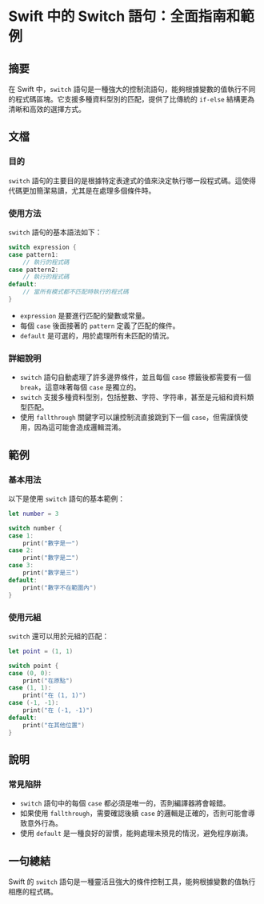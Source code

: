 <!--
Meta Description: # Swift 中的 Switch 語句：全面指南和範例 ## 摘要 在 Swift 中，`switch` 語句是一種強大的控制流語句，能夠根據變數的值執行不同的程式碼區塊。它支援多種資料型別的匹配，提供了比傳統的 `if-else` 結構更為清晰和高效的選擇方式。 ## 文檔 ### 目的 `sw...
Meta Keywords: case, switch, print, swift, default
-->

# Swift 中的 Switch 語句：全面指南和範例

## 摘要
在 Swift 中，`switch` 語句是一種強大的控制流語句，能夠根據變數的值執行不同的程式碼區塊。它支援多種資料型別的匹配，提供了比傳統的 `if-else` 結構更為清晰和高效的選擇方式。

## 文檔
### 目的
`switch` 語句的主要目的是根據特定表達式的值來決定執行哪一段程式碼。這使得代碼更加簡潔易讀，尤其是在處理多個條件時。

### 使用方法
`switch` 語句的基本語法如下：

```swift
switch expression {
case pattern1:
    // 執行的程式碼
case pattern2:
    // 執行的程式碼
default:
    // 當所有模式都不匹配時執行的程式碼
}
```

- `expression` 是要進行匹配的變數或常量。
- 每個 `case` 後面接著的 `pattern` 定義了匹配的條件。
- `default` 是可選的，用於處理所有未匹配的情況。

### 詳細說明
- `switch` 語句自動處理了許多邊界條件，並且每個 `case` 標籤後都需要有一個 `break`，這意味著每個 `case` 是獨立的。
- `switch` 支援多種資料型別，包括整數、字符、字符串，甚至是元組和資料類型匹配。
- 使用 `fallthrough` 關鍵字可以讓控制流直接跳到下一個 `case`，但需謹慎使用，因為這可能會造成邏輯混淆。

## 範例
### 基本用法
以下是使用 `switch` 語句的基本範例：

```swift
let number = 3

switch number {
case 1:
    print("數字是一")
case 2:
    print("數字是二")
case 3:
    print("數字是三")
default:
    print("數字不在範圍內")
}
```

### 使用元組
`switch` 還可以用於元組的匹配：

```swift
let point = (1, 1)

switch point {
case (0, 0):
    print("在原點")
case (1, 1):
    print("在 (1, 1)")
case (-1, -1):
    print("在 (-1, -1)")
default:
    print("在其他位置")
}
```

## 說明
### 常見陷阱
- `switch` 語句中的每個 `case` 都必須是唯一的，否則編譯器將會報錯。
- 如果使用 `fallthrough`，需要確認後續 `case` 的邏輯是正確的，否則可能會導致意外行為。
- 使用 `default` 是一種良好的習慣，能夠處理未預見的情況，避免程序崩潰。

## 一句總結
Swift 的 `switch` 語句是一種靈活且強大的條件控制工具，能夠根據變數的值執行相應的程式碼。